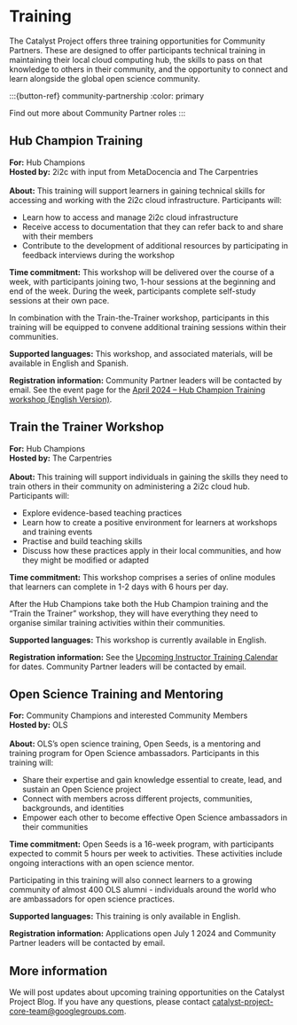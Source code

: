# Training

The Catalyst Project offers three training opportunities for Community Partners. These are designed to offer participants technical training in maintaining their local cloud computing hub, the skills to pass on that knowledge to others in their community, and the opportunity to connect and learn alongside the global open science community.


:::{button-ref} community-partnership
:color: primary

Find out more about Community Partner roles
:::

## Hub Champion Training

**For:** Hub Champions \
**Hosted by:** 2i2c with input from MetaDocencia and The Carpentries \
\
**About:** This training will support learners in gaining technical skills for accessing and working with the 2i2c cloud infrastructure. Participants will: 
- Learn how to access and manage 2i2c cloud infrastructure
- Receive access to documentation that they can refer back to and share with their members
- Contribute to the development of additional resources by participating in feedback interviews during the workshop

**Time commitment:** This workshop will be delivered over the course of a week, with participants joining two, 1-hour sessions at the beginning and end of the week. During the week, participants complete self-study sessions at their own pace. 

In combination with the Train-the-Trainer workshop, participants in this training will be equipped to convene additional training sessions within their communities. 

**Supported languages:** This workshop, and associated materials, will be available in English and Spanish. 

**Registration information:** Community Partner leaders will be contacted by email. See the event page for the [April 2024 – Hub Champion Training workshop (English Version)](blog/2024-04-hub-champion-training).

## Train the Trainer Workshop

**For:** Hub Champions \
**Hosted by:** The Carpentries \
\
**About:** This training will support individuals in gaining the skills they need to train others in their community on administering a 2i2c cloud hub. Participants will: 
- Explore evidence-based teaching practices
- Learn how to create a positive environment for learners at workshops and training events
- Practise and build teaching skills
- Discuss how these practices apply in their local communities, and how they might be modified or adapted

**Time commitment:** This workshop comprises a series of online modules that learners can complete in 1-2 days with 6 hours per day. 

After the Hub Champions take both the Hub Champion training and the “Train the Trainer” workshop, they will have everything they need to organise similar training activities within their communities.

**Supported languages:** This workshop is currently available in English. 

**Registration information:** See the [Upcoming Instructor Training Calendar](https://carpentries.github.io/instructor-training/training_calendar#upcoming-instructor-training) for dates. Community Partner leaders will be contacted by email.

## Open Science Training and Mentoring

**For:** Community Champions and interested Community Members \
**Hosted by:** OLS \
\
**About:** OLS’s open science training, Open Seeds, is a mentoring and training program for Open Science ambassadors. Participants in this training will: 
- Share their expertise and gain knowledge essential to create, lead, and sustain an Open Science project
- Connect with members across different projects, communities, backgrounds, and identities
- Empower each other to become effective Open Science ambassadors in their communities

**Time commitment:** Open Seeds is a 16-week program, with participants expected to commit 5 hours per week to activities. These activities include ongoing interactions with an open science mentor. 

Participating in this training will also connect learners to a growing community of almost 400 OLS alumni - individuals around the world who are ambassadors for open science practices. 

**Supported languages:** This training is only available in English. 

**Registration information:** Applications open July 1 2024 and Community Partner leaders will be contacted by email.

## More information

We will post updates about upcoming training opportunities on the Catalyst Project Blog. If you have any questions, please contact [catalyst-project-core-team@googlegroups.com](mailto:catalyst-project-core-team@googlegroups.com).